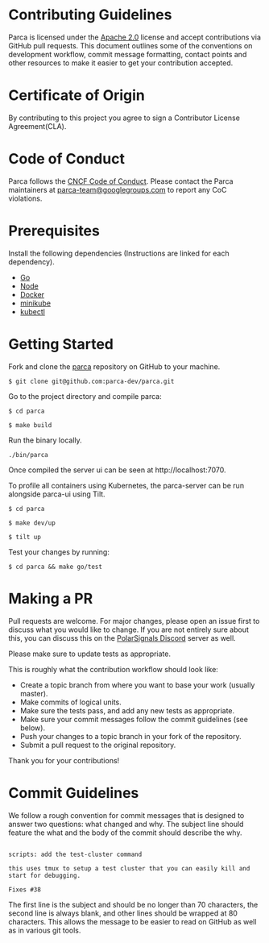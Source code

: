 # Contributing Guidelines

Parca is licensed under the [Apache 2.0](https://www.apache.org/licenses/LICENSE-2.0) license and accept contributions via GitHub pull requests. This document outlines some of the conventions on development workflow, commit message formatting, contact points and other resources to make it easier to get your contribution accepted.

# Certificate of Origin

By contributing to this project you agree to sign a Contributor License Agreement(CLA).

# Code of Conduct

Parca follows the [CNCF Code of Conduct](https://github.com/cncf/foundation/blob/master/code-of-conduct.md). Please contact the Parca maintainers at parca-team@googlegroups.com to report any CoC violations.
# Prerequisites

Install the following dependencies (Instructions are linked for each dependency).

- [Go](https://golang.org/doc/install)
- [Node](https://nodejs.org/en/download/)
- [Docker](https://docs.docker.com/engine/install/)
- [minikube](https://v1-18.docs.kubernetes.io/docs/tasks/tools/install-minikube/)
- [kubectl](https://v1-18.docs.kubernetes.io/docs/tasks/tools/install-kubectl/)

# Getting Started

Fork and clone the [parca](https://github.com/parca-dev/parca) repository on GitHub to your machine.

```
$ git clone git@github.com:parca-dev/parca.git

```

Go to the project directory and compile parca:

```
$ cd parca

$ make build
```

Run the binary locally.

```
./bin/parca
```
Once compiled the server ui can be seen at http://localhost:7070.


To profile all containers using Kubernetes, the parca-server can be run alongside parca-ui using Tilt.

```
$ cd parca

$ make dev/up

$ tilt up
```

Test your changes by running:
```
$ cd parca && make go/test
```


<!--
TODO:
    # add Once you are done, you can close the kvm instances by using make dev/down

    #Internals
        ## Code Structure
-->

# Making a PR

Pull requests are welcome. For major changes, please open an issue first to discuss what you would like to change. If you are not entirely sure about this, you can discuss this on the [PolarSignals Discord](https://discord.gg/knw3u5X9bs) server as well.

Please make sure to update tests as appropriate.

This is roughly what the contribution workflow should look like:

- Create a topic branch from where you want to base your work (usually master).
- Make commits of logical units.
- Make sure the tests pass, and add any new tests as appropriate.
- Make sure your commit messages follow the commit guidelines (see below).
- Push your changes to a topic branch in your fork of the repository.
- Submit a pull request to the original repository.

Thank you for your contributions!


# Commit Guidelines

We follow a rough convention for commit messages that is designed to answer two
questions: what changed and why. The subject line should feature the what and
the body of the commit should describe the why.

```

scripts: add the test-cluster command

this uses tmux to setup a test cluster that you can easily kill and
start for debugging.

Fixes #38

```

The first line is the subject and should be no longer than 70 characters, the second line is always blank, and other lines should be wrapped at 80 characters. This allows the message to be easier to read on GitHub as well as in various git tools.


